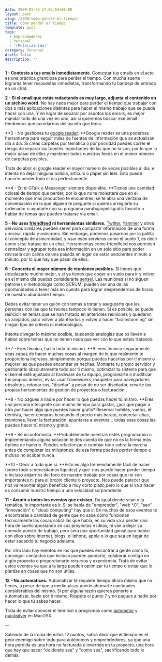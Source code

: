 ```yaml
---
date: 2009-01-25 17:03:54+00:00
layout: post
slug: /2009/como-perder-el-tiempo/
title: Cómo perder el tiempo
template: post
tags:
  - Emprendedores
  - Personal
  - '[Pe]n[sa]n[do]'
category: Personal
draft: false
description: ""
---
```


**1 - Contesta a tus emails inmediatamente**. Contestar tus emails en el acto es una práctica grandiosa para perder el tiempo. Con mucha suerte lograrás tener respuestas inmediatas, transformando tu bandeja de entrada en un chat.

**2 - Si el email que estás redactando es muy largo, adjunta el contenido en un archivo word.** No hay nada mejor para perder el tiempo que trabajar con dos o más aplicaciones distintas para hacer el mismo trabajo que se puede hacer con una. Y en lugar de separar por asuntos los emails, es mejor mandar todo de una vez en uno, así si queremos buscar ese email tendremos que acordarnos del asunto que tenía.

**3 - No gestiones tu [google reader](http://www.google.es/reader). **Google reader es una poderosa herramienta para seguir miles de fuentes de información que se actualizan día a día. Si creas carpetas por temática o por prioridad puedes correr el riesgo de separar las fuentes importantes de las que no lo son, por lo que lo mejor pasar de ellos y mantener todos nuestros feeds en el menor número de carpetas posibles.

Trata de abrir el google reader el mayor número de veces posibles al día, e intenta no dejar ninguna noticia, artículo o paper sin leer. Esto puede hacerte perder todo el día perfectamente.

**4 - En el GTalk o Messenger siempre disponible. **Tienes una cantidad colosal de tiempo que perder, por lo que no te molestará que en el momento que más productivo te encuentres, se te abra una ventana de conversación en la que alguien te pregunte si quieres arreglarle su ordenador o ayudarle con su programa parabajarpelisgratis favorito o hablar de temas que pueden tratarse via email.

**5 - No uses [friendfeed](http://friendfeed.com/) ni herramientas similares.** [Twitter](http://twitter.com), [Yammer](http://yammer.com) y otros servicios similares pueden servir para compartir información de una forma concisa, rápida y asíncrona. Sin embargo, podemos pasarnos por la patilla el concepto de asincronidad, y usar esos servicios como el punto 1, es decir como si se tratase de un chat. Herramientas como friendfeed nos permiten centralizar y agrupar toda esa información en un solo sitio para poder revisarla con calma de una pasada en lugar de estar pendientes minuto a minuto, por lo que hay que pasar de ellos.

**6 - Concreta el mayor número de reuniones posibles.** Si tienes que desplazarte mucho mejor, y si ya tienes que coger un vuelo para ir y volver en el mismo día puedes considerarte [sensei](http://es.wikipedia.org/wiki/Sensei). Las reuniones si no siguen patrones o metodología como SCRUM, pueden ser una de las oportunidades a tener más en cuenta para lograr desprendernos de horas de nuestro abundante tiempo.

Debes evitar tener un guión con temas a tratar y asegurarte que las personas con las que te reunes tampoco lo tienen. Si es posible, se puede reincidir en temas que se han tratado en anteriores reuniones y quedaron ya zanjados, para volver a plantearlos y volver a hacer "brainstorming" sin ningún tipo de criterio ni metodologías.

Intenta divagar lo máximo posible, buscando analogías que os lleven a hablar sobre temas que no tienen nada que ver con lo que esteis tratando.

**7 - Eres técnico, hazlo todo tú mismo. **Si eres técnico seguramente seas capaz de hacer muchas cosas al margen de lo que realmente te proporciona ingresos, simplemente porque puedes hacerlas por tí mismo o mejorar las que puedes encontrar ya hechas. Montarte tu propio servidor y gestionarlo absolutamente todo por tí mismo, optimizar tu sistema para que el kernel esté ajustado al hardware de tu equipo, programarte o modificar tus propios drivers, evitar usar frameworks, maquetar para navegadores obsoletos, retocar css, "diseñar" a pesar de no ser diseñador, crearte tus propias herramientas de gestión de proyectos o facturación..

**8 - No pagues a nadie por hacer lo que puedas hacer tú mismo. **Eres una persona inteligente con mucho tiempo para gastar, ¿por qué pagar a otro por hacer algo que puedes hacer gratis? Reservar hoteles, vuelos, el dentista, hacer compras buscando el precio más barato, concretar citas, reuniones, llevar la facturación, apuntarse a eventos... todas esas cosas las puedes hacer tú mismo y gratis.

**9 - Se inconformista. **Probablemente mientras estés programando o implementando alguna solución te des cuenta de que no es la forma más óptima de hacerlo. Puedes refactorizar o cambiar todo sobre la marcha antes de completar los milestones, de esa forma puedes perder tiempo e incluso no acabar nunca.

**10 - Decir a todo que sí. **Esto es algo tremendamente fácil de hacer (sobre todo si necesitamos liquidez) y que  nos puede hacer perder tiempo e incluso alejarnos del foco de nuestro trabajo por cosas que no son importantes ni para el propio cliente o proyecto. Nos puede parecer que nos va reportar algún beneficio a muy corto plazo,pero lo que si va a hacer es consumir nuestro tiempo a una velocidad sorprendente.

**11 - Acudir a todos los eventos que existan.** Da igual donde sean o la temática, lo importante es ir. Si se habla de "emprender", "web *.0", "seo", "innovación" o "cloud computing" hay que ir. En muchos de esos eventos te encontrarás a cantidad de gente que no sabe cómo funcionan técnicamente las cosas sobra las que habla, en su vida va a perder una hora de sueño apostando en sus proyectos e ideas, ni van a dejar su cómodo puesto de trabajo, pero será una oportunidad genial para hablar con ellos sobre internet, blogs, el iphone, apple o lo que sea en lugar de estar sacando tu negocio adelante.

Por otro lado hay eventos en los que puedes encontrar a gente como tú, conseguir contactos que incluso pueden ayudarte, colaborar contigo en algún proyecto o proporcionarte recursos y experiencia. Trata de evitar estos eventos ya que a la larga pueden optimizar tu tiempo o evitar que lo pierdas en cosas que no son útiles.

**12 - No automatices.** Automatizar te requiere tiempo ahora mismo que no tienes, a pesar de que a medio plazo puede ahorrarte cantidades considerables del mismo. Si por alguna razón quieres ponerte a automatizar, hazlo por tí mismo. Respeta el punto 7 y no pagues a nadie por hacer lo que tú sabes hacer.

Trata de evitar conocer el terminal o programas como [automator](http://www.apple.com/macosx/features/300.html#automator) y [quicksilver](http://docs.blacktree.com/quicksilver/what_is_quicksilver) en MacOSX.

--

Saliendo de la ironía de estos 12 puntos, sobra decir que el tiempo es el peor enemigo sobre todo para autónomos y emprendedores, ya que una hora perdida es una hora no facturada o invertida en tu proyecto, una hora que hay que sacar "de donde sea" y "como sea", sacrificando todo lo demás.
